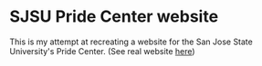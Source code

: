 # SJSU Pride Center website

This is my attempt at recreating a website for the San Jose State University's Pride Center. (See real website [here](https://www.sjsu.edu/pride/))
